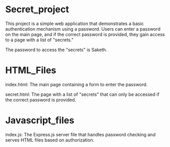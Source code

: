 # Secret_project
This project is a simple web application that demonstrates a basic authentication mechanism using a password. Users can enter a password on the main page, and if the correct password is provided, they gain access to a page with a list of "secrets."

The password to access the "secrets" is Saketh.

# HTML_Files
index.html: The main page containing a form to enter the password.

secret.html: The page with a list of "secrets" that can only be accessed if the correct password is provided.
# Javascript_files
index.js: The Express.js server file that handles password checking and serves HTML files based on authorization.

